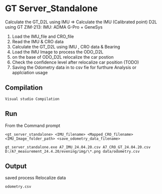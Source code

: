# GT Server_Standalone
Calculate the GT_D2L using IMU => Calculate the IMU (Calibrated point) D2L using GT
ZIM-213: IMU: ADMA G-Pro + GeneSys

1. Load the IMU_file and CRO_file 
2. Read the IMU & CRO data
3. Calculate the GT_D2L using IMU , CRO data & Bearing
3. Load the IMU Image to process the ODO_D2L
4. on the base of ODO_D2L relocalize the car postion
5. Check the confidence level after relocalize car position (TODO)
6. Saving the Odometry data in to csv fie for furthure Analysis or applciation usage

## Compilation
```console
Visual studio Compilation
```

## Run
From the Command prompt
```console
<gt_server_standalone> <IMU_filename> <Mapped_CRO_filename> <IMU_Image_folder_path> <save_odometry_data_filename>

gt_server_standalone.exe A7_IMU_24.04.20.csv A7_CRO_GT_24.04.20.csv D:/A7_measurement_24.4.20/evening/img/\*.png data/odometry.csv
```

## Output
saved process Relocalize data
```console
odometry.csv
``` 